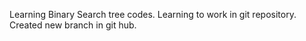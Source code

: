 Learning Binary Search tree codes.
Learning to work in git repository.
Created new branch in git hub.
